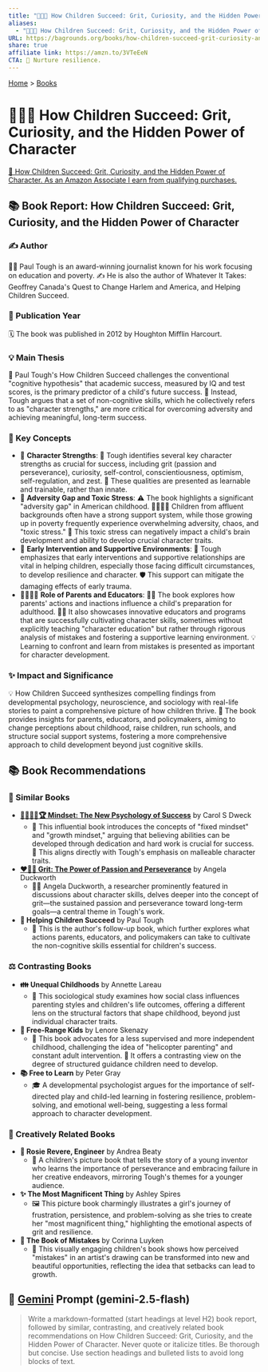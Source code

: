 ```yaml
---
title: "🧑‍🎓🌱 How Children Succeed: Grit, Curiosity, and the Hidden Power of Character"
aliases:
  - "🧑‍🎓🌱 How Children Succeed: Grit, Curiosity, and the Hidden Power of Character"
URL: https://bagrounds.org/books/how-children-succeed-grit-curiosity-and-the-hidden-power-of-character
share: true
affiliate link: https://amzn.to/3VTeEeN
CTA: 🌱 Nurture resilience.
---
```

[Home](../index.md) > [Books](./index.md)  
# 🧑‍🎓🌱 How Children Succeed: Grit, Curiosity, and the Hidden Power of Character  
[🛒 How Children Succeed: Grit, Curiosity, and the Hidden Power of Character. As an Amazon Associate I earn from qualifying purchases.](https://amzn.to/3VTeEeN)  
  
## 📚 Book Report: How Children Succeed: Grit, Curiosity, and the Hidden Power of Character  
  
### ✍️ Author  
🧑‍💼 Paul Tough is an award-winning journalist known for his work focusing on education and poverty. ✍️ He is also the author of Whatever It Takes: Geoffrey Canada's Quest to Change Harlem and America, and Helping Children Succeed.  
  
### 📅 Publication Year  
🗓️ The book was published in 2012 by Houghton Mifflin Harcourt.  
  
### 💡 Main Thesis  
🧠 Paul Tough's How Children Succeed challenges the conventional "cognitive hypothesis" that academic success, measured by IQ and test scores, is the primary predictor of a child's future success. 🔑 Instead, Tough argues that a set of non-cognitive skills, which he collectively refers to as "character strengths," are more critical for overcoming adversity and achieving meaningful, long-term success.  
  
### 📌 Key Concepts  
  
* 💪 **Character Strengths**: 🌟 Tough identifies several key character strengths as crucial for success, including grit (passion and perseverance), curiosity, self-control, conscientiousness, optimism, self-regulation, and zest. 🌱 These qualities are presented as learnable and trainable, rather than innate.  
* 🚧 **Adversity Gap and Toxic Stress**: ⚠️ The book highlights a significant "adversity gap" in American childhood. 👨‍👩‍👧‍👦 Children from affluent backgrounds often have a strong support system, while those growing up in poverty frequently experience overwhelming adversity, chaos, and "toxic stress." 🧠 This toxic stress can negatively impact a child's brain development and ability to develop crucial character traits.  
* 🚀 **Early Intervention and Supportive Environments**: 🧸 Tough emphasizes that early interventions and supportive relationships are vital in helping children, especially those facing difficult circumstances, to develop resilience and character. 🛡️ This support can mitigate the damaging effects of early trauma.  
* 👨‍👩‍👧‍👦 **Role of Parents and Educators**: 👨‍🏫 The book explores how parents' actions and inactions influence a child's preparation for adulthood. 👩‍🏫 It also showcases innovative educators and programs that are successfully cultivating character skills, sometimes without explicitly teaching "character education" but rather through rigorous analysis of mistakes and fostering a supportive learning environment. 💡 Learning to confront and learn from mistakes is presented as important for character development.  
  
### ✨ Impact and Significance  
💡 How Children Succeed synthesizes compelling findings from developmental psychology, neuroscience, and sociology with real-life stories to paint a comprehensive picture of how children thrive. 🎯 The book provides insights for parents, educators, and policymakers, aiming to change perceptions about childhood, raise children, run schools, and structure social support systems, fostering a more comprehensive approach to child development beyond just cognitive skills.  
  
## 📚 Book Recommendations  
  
### 🤝 Similar Books  
  
* **[🌱🧘🏼‍♀️🏆 Mindset: The New Psychology of Success](./mindset.md)** by Carol S Dweck  
    * 🌱 This influential book introduces the concepts of "fixed mindset" and "growth mindset," arguing that believing abilities can be developed through dedication and hard work is crucial for success. 🤝 This aligns directly with Tough's emphasis on malleable character traits.  
* **[❤️‍🔥💪 Grit: The Power of Passion and Perseverance](./grit-the-power-of-passion-and-perseverance.md)** by Angela Duckworth  
    * 👩‍🔬 Angela Duckworth, a researcher prominently featured in discussions about character skills, delves deeper into the concept of grit—the sustained passion and perseverance toward long-term goals—a central theme in Tough's work.  
* **🌱 Helping Children Succeed** by Paul Tough  
    * 📝 This is the author's follow-up book, which further explores what actions parents, educators, and policymakers can take to cultivate the non-cognitive skills essential for children's success.  
  
### ⚖️ Contrasting Books  
  
* **👪 Unequal Childhoods** by Annette Lareau  
    * 🏢 This sociological study examines how social class influences parenting styles and children's life outcomes, offering a different lens on the structural factors that shape childhood, beyond just individual character traits.  
* **🤸 Free-Range Kids** by Lenore Skenazy  
    * 🌳 This book advocates for a less supervised and more independent childhood, challenging the idea of "helicopter parenting" and constant adult intervention. 🚫 It offers a contrasting view on the degree of structured guidance children need to develop.  
* **📚 Free to Learn** by Peter Gray  
    * 🎓 A developmental psychologist argues for the importance of self-directed play and child-led learning in fostering resilience, problem-solving, and emotional well-being, suggesting a less formal approach to character development.  
  
### 🎨 Creatively Related Books  
  
* **🚀 Rosie Revere, Engineer** by Andrea Beaty  
    * 👧 A children's picture book that tells the story of a young inventor who learns the importance of perseverance and embracing failure in her creative endeavors, mirroring Tough's themes for a younger audience.  
* **✨ The Most Magnificent Thing** by Ashley Spires  
    * 🖼️ This picture book charmingly illustrates a girl's journey of frustration, persistence, and problem-solving as she tries to create her "most magnificent thing," highlighting the emotional aspects of grit and resilience.  
* **📕 The Book of Mistakes** by Corinna Luyken  
    * 🎨 This visually engaging children's book shows how perceived "mistakes" in an artist's drawing can be transformed into new and beautiful opportunities, reflecting the idea that setbacks can lead to growth.  
  
## 💬 [Gemini](https://gemini.google.com) Prompt (gemini-2.5-flash)  
> Write a markdown-formatted (start headings at level H2) book report, followed by similar, contrasting, and creatively related book recommendations on How Children Succeed: Grit, Curiosity, and the Hidden Power of Character. Never quote or italicize titles. Be thorough but concise. Use section headings and bulleted lists to avoid long blocks of text.